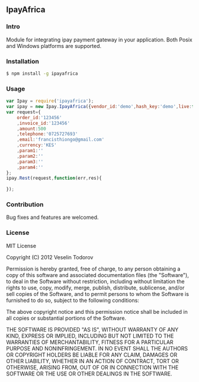 ## IpayAfrica

### Intro

Module for integrating ipay payment gateway in your application.
Both Posix and Windows platforms are supported.

### Installation

```bash
$ npm install -g ipayafrica
```

### Usage

```javascript
var Ipay = require('ipayafrica');
var ipay = new Ipay.IpayAfrica({vendor_id:'demo',hash_key:'demo',live:false});
var request={
	order_id:'123456'
	,invoice_id:'123456'
	,amount:500
	,telephone:'0725727693'
	,email:'francisthiongo@gmail.com'
	,currency:'KES'
	,param1:''
	,param2:''
	,param3:''
	,param4:''
};
ipay.Rest(request,function(err,res){
	
});
```

### Contribution

Bug fixes and features are welcomed.

### License

MIT License

Copyright (C) 2012 Veselin Todorov

Permission is hereby granted, free of charge, to any person obtaining a copy of this software and associated documentation files (the "Software"), 
to deal in the Software without restriction, including without limitation the rights to use, copy, modify, merge, publish, distribute, sublicense, and/or sell 
copies of the Software, and to permit persons to whom the Software is furnished to do so, subject to the following conditions:

The above copyright notice and this permission notice shall be included in all copies or substantial portions of the Software.

THE SOFTWARE IS PROVIDED "AS IS", WITHOUT WARRANTY OF ANY KIND, EXPRESS OR IMPLIED, INCLUDING BUT NOT LIMITED TO THE WARRANTIES OF MERCHANTABILITY, 
FITNESS FOR A PARTICULAR PURPOSE AND NONINFRINGEMENT. IN NO EVENT SHALL THE AUTHORS OR COPYRIGHT HOLDERS BE LIABLE FOR ANY CLAIM, DAMAGES OR OTHER LIABILITY, 
WHETHER IN AN ACTION OF CONTRACT, TORT OR OTHERWISE, ARISING FROM, OUT OF OR IN CONNECTION WITH THE SOFTWARE OR THE USE OR OTHER DEALINGS IN THE SOFTWARE.
